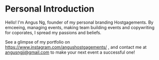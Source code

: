 # Personal Introduction

Hello! I'm Angus Ng, founder of my personal branding Hostgagements. By emceeing, managing events, making team building events and copywriting for coporates, I spread my passions and beliefs.

See a glimpse of my portfolio on https://www.instagram.com/angushostgagements/ , and contact me at angusngjj@gmail.com to make your next event a successful one!
